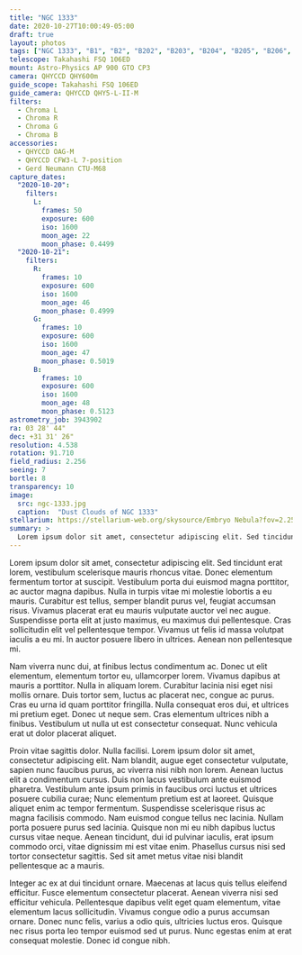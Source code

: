 ```yaml
---
title: "NGC 1333"
date: 2020-10-27T10:00:49-05:00
draft: true
layout: photos
tags: ["NGC 1333", "B1", "B2", "B202", "B203", "B204", "B205", "B206", "VdB12", "VdB13", "VdB16"]
telescope: Takahashi FSQ 106ED
mount: Astro-Physics AP 900 GTO CP3
camera: QHYCCD QHY600m
guide_scope: Takahashi FSQ 106ED
guide_camera: QHYCCD QHY5-L-II-M
filters:
  - Chroma L
  - Chroma R
  - Chroma G
  - Chroma B
accessories:
  - QHYCCD OAG-M
  - QHYCCD CFW3-L 7-position
  - Gerd Neumann CTU-M68
capture_dates:
  "2020-10-20":
    filters:
      L:
        frames: 50
        exposure: 600
        iso: 1600
        moon_age: 22
        moon_phase: 0.4499
  "2020-10-21":
    filters:
      R:
        frames: 10
        exposure: 600
        iso: 1600
        moon_age: 46
        moon_phase: 0.4999
      G: 
        frames: 10
        exposure: 600
        iso: 1600
        moon_age: 47
        moon_phase: 0.5019
      B:
        frames: 10
        exposure: 600
        iso: 1600
        moon_age: 48
        moon_phase: 0.5123
astrometry_job: 3943902
ra: 03 28' 44"
dec: +31 31' 26"
resolution: 4.538
rotation: 91.710
field_radius: 2.256
seeing: 7
bortle: 8
transparency: 10
image: 
  src: ngc-1333.jpg
  caption:  "Dust Clouds of NGC 1333"
stellarium: https://stellarium-web.org/skysource/Embryo Nebula?fov=2.256&date=2020-10-21T06:40:20Z
summary: >
  Lorem ipsum dolor sit amet, consectetur adipiscing elit. Sed tincidunt erat lorem, vestibulum scelerisque mauris rhoncus vitae. Donec elementum fermentum tortor at suscipit.
---
```


Lorem ipsum dolor sit amet, consectetur adipiscing elit. Sed tincidunt erat lorem, vestibulum scelerisque mauris rhoncus vitae. Donec elementum fermentum tortor at suscipit. Vestibulum porta dui euismod magna porttitor, ac auctor magna dapibus. Nulla in turpis vitae mi molestie lobortis a eu mauris. Curabitur est tellus, semper blandit purus vel, feugiat accumsan risus. Vivamus placerat erat eu mauris vulputate auctor vel nec augue. Suspendisse porta elit at justo maximus, eu maximus dui pellentesque. Cras sollicitudin elit vel pellentesque tempor. Vivamus ut felis id massa volutpat iaculis a eu mi. In auctor posuere libero in ultrices. Aenean non pellentesque mi.

Nam viverra nunc dui, at finibus lectus condimentum ac. Donec ut elit elementum, elementum tortor eu, ullamcorper lorem. Vivamus dapibus at mauris a porttitor. Nulla in aliquam lorem. Curabitur lacinia nisi eget nisi mollis ornare. Duis tortor sem, luctus ac placerat nec, congue ac purus. Cras eu urna id quam porttitor fringilla. Nulla consequat eros dui, et ultrices mi pretium eget. Donec ut neque sem. Cras elementum ultrices nibh a finibus. Vestibulum ut nulla ut est consectetur consequat. Nunc vehicula erat ut dolor placerat aliquet.

Proin vitae sagittis dolor. Nulla facilisi. Lorem ipsum dolor sit amet, consectetur adipiscing elit. Nam blandit, augue eget consectetur vulputate, sapien nunc faucibus purus, ac viverra nisi nibh non lorem. Aenean luctus elit a condimentum cursus. Duis non lacus vestibulum ante euismod pharetra. Vestibulum ante ipsum primis in faucibus orci luctus et ultrices posuere cubilia curae; Nunc elementum pretium est at laoreet. Quisque aliquet enim ac tempor fermentum. Suspendisse scelerisque risus ac magna facilisis commodo. Nam euismod congue tellus nec lacinia. Nullam porta posuere purus sed lacinia. Quisque non mi eu nibh dapibus luctus cursus vitae neque. Aenean tincidunt, dui id pulvinar iaculis, erat ipsum commodo orci, vitae dignissim mi est vitae enim. Phasellus cursus nisi sed tortor consectetur sagittis. Sed sit amet metus vitae nisi blandit pellentesque ac a mauris.

Integer ac ex at dui tincidunt ornare. Maecenas at lacus quis tellus eleifend efficitur. Fusce elementum consectetur placerat. Aenean viverra nisi sed efficitur vehicula. Pellentesque dapibus velit eget quam elementum, vitae elementum lacus sollicitudin. Vivamus congue odio a purus accumsan ornare. Donec nunc felis, varius a odio quis, ultricies luctus eros. Quisque nec risus porta leo tempor euismod sed ut purus. Nunc egestas enim at erat consequat molestie. Donec id congue nibh.
